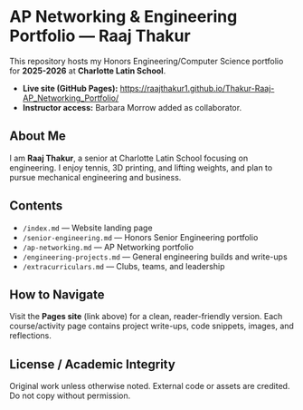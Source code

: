 # AP Networking & Engineering Portfolio — Raaj Thakur
This repository hosts my Honors Engineering/Computer Science portfolio for **2025-2026** at **Charlotte Latin School**.
- **Live site (GitHub Pages):** <https://raajthakur1.github.io/Thakur-Raaj-AP_Networking_Portfolio/>
- **Instructor access:** Barbara Morrow added as collaborator.

## About Me
I am **Raaj Thakur**, a senior at Charlotte Latin School focusing on engineering.
I enjoy tennis, 3D printing, and lifting weights, and plan to pursue mechanical engineering and business.

## Contents
- `/index.md` — Website landing page
- `/senior-engineering.md` — Honors Senior Engineering portfolio
- `/ap-networking.md` — AP Networking portfolio
- `/engineering-projects.md` — General engineering builds and write-ups
- `/extracurriculars.md` — Clubs, teams, and leadership

## How to Navigate
Visit the **Pages site** (link above) for a clean, reader-friendly version.
Each course/activity page contains project write-ups, code snippets, images,
and reflections.

## License / Academic Integrity
Original work unless otherwise noted. External code or assets are credited.
Do not copy without permission.
